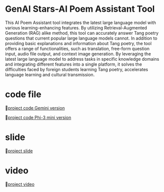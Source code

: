 # GenAI Stars-AI Poem Assistant Tool
This AI Poem Assistant tool integrates the latest large language model with various learning-enhancing features. By utilizing Retrieval-Augmented Generation (RAG) alike method, this tool can accurately answer Tang poetry questions that current popular large language models cannot. In addition to providing basic explanations and information about Tang poetry, the tool offers a range of functionalities, such as translation, free-form question input, audio file output, and context image generation. By leveraging the latest large language model to address tasks in specific knowledge domains and integrating different features into a single platform, it solves the difficulties faced by foreign students learning Tang poetry, accelerates language learning and cultural transmission. 

# code file
📌[project code Gemini version](https://github.com/KoJenKang/Educational-Data-Mining-Projects/blob/main/%E5%AE%8C%E6%95%B4%E6%A7%8B%E6%80%9D%E7%9A%84%E7%89%88%E6%9C%AC.ipynb)

📌[project code Phi-3 mini version](https://github.com/KoJenKang/Educational-Data-Mining-Projects/blob/main/LLM_Chinese_phi3.ipynb)

# slide
📌[project slide](https://docs.google.com/presentation/d/1fjuMK5i8XCHJL3TZ0mDNS2xU108QV9qdu3hl0Dw8EB8/edit?usp=sharing)

# video
📌[project video](https://docs.google.com/presentation/d/1fjuMK5i8XCHJL3TZ0mDNS2xU108QV9qdu3hl0Dw8EB8/edit?usp=sharing)
